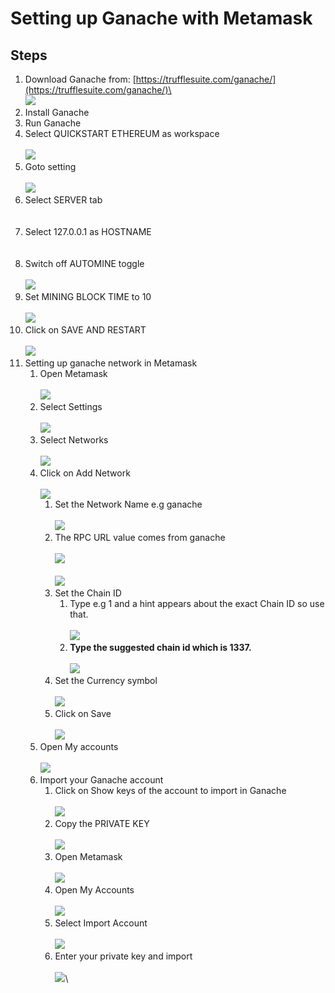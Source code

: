 # Setting up Ganache with Metamask

## Steps

1. Download Ganache from: [https://trufflesuite.com/ganache/](https://trufflesuite.com/ganache/)\
   \
   ![](<../.gitbook/assets/image (20).png>)
2. Install Ganache
3. Run Ganache
4. Select QUICKSTART ETHEREUM as workspace\
   \
   ![](<../.gitbook/assets/image (1).png>)
5. Goto setting\
   \
   ![](<../.gitbook/assets/image (12).png>)
6. Select SERVER tab\
   \
   <img src="../.gitbook/assets/image (9).png" alt="" data-size="original">
7. Select 127.0.0.1 as HOSTNAME\
   \
   <img src="../.gitbook/assets/image.png" alt="" data-size="original">
8. Switch off AUTOMINE toggle\
   \
   ![](<../.gitbook/assets/image (26).png>)
9. Set MINING BLOCK TIME to 10\
   \
   ![](<../.gitbook/assets/image (22).png>)
10. Click on SAVE AND RESTART\
    \
    ![](<../.gitbook/assets/image (16).png>)
11. Setting up ganache network in Metamask
    1. Open Metamask\
       \
       ![](<../.gitbook/assets/image (3).png>)
    2. Select Settings\
       \
       ![](<../.gitbook/assets/image (19).png>)
    3. Select Networks\
       \
       ![](<../.gitbook/assets/image (4).png>)
    4. Click on Add Network\
       \
       ![](<../.gitbook/assets/image (10).png>)
       1. Set the Network Name e.g ganache\
          \
          ![](<../.gitbook/assets/image (17).png>)
       2. The RPC URL value comes from ganache\
          \
          ![](<../.gitbook/assets/image (18).png>)\
          \
          ![](<../.gitbook/assets/image (2).png>)
       3. Set the Chain ID
          1. Type e.g 1 and a hint appears about the exact Chain ID so use that.\
             \
             ![](<../.gitbook/assets/image (13).png>)
          2. **Type the suggested chain id which is 1337.**\
             \
             ![](<../.gitbook/assets/image (23).png>)
       4. Set the Currency symbol\
          \
          ![](<../.gitbook/assets/image (27).png>)
       5. Click on Save\
          \
          ![](<../.gitbook/assets/image (24).png>)
    5. Open My accounts\
       \
       ![](<../.gitbook/assets/image (11).png>)
    6. Import your Ganache account&#x20;
       1. Click on Show keys of the account to import in Ganache\
          \
          ![](<../.gitbook/assets/image (14).png>)
       2. Copy the PRIVATE KEY\
          \
          ![](<../.gitbook/assets/image (5).png>)
       3. Open Metamask\
          \
          ![](<../.gitbook/assets/image (8).png>)
       4. Open My Accounts\
          \
          ![](<../.gitbook/assets/image (6).png>)
       5. Select Import Account\
          \
          ![](<../.gitbook/assets/image (25).png>)
       6. Enter your private key and import\
          \
          ![](<../.gitbook/assets/image (7).png>)\
